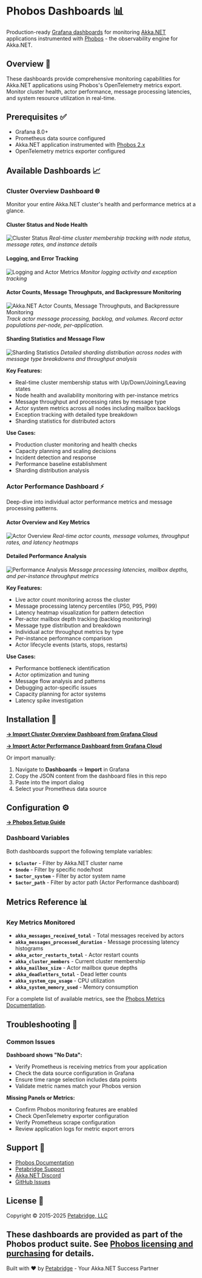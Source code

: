 # Phobos Dashboards 📊

Production-ready [Grafana dashboards](https://grafana.com/) for monitoring [Akka.NET](https://getakka.net/) applications instrumented with [Phobos](https://phobos.petabridge.com/) - the observability engine for Akka.NET.

## Overview 🎯

These dashboards provide comprehensive monitoring capabilities for Akka.NET applications using Phobos's OpenTelemetry metrics export. Monitor cluster health, actor performance, message processing latencies, and system resource utilization in real-time.

## Prerequisites ✅

- Grafana 8.0+
- Prometheus data source configured
- Akka.NET application instrumented with [Phobos 2.x](https://phobos.petabridge.com/articles/setup/index.html)
- OpenTelemetry metrics exporter configured

## Available Dashboards 📈

### Cluster Overview Dashboard 🌐

Monitor your entire Akka.NET cluster's health and performance metrics at a glance.

#### Cluster Status and Node Health
![Cluster Status](images/cluster-overview-top.png)
*Real-time cluster membership tracking with node status, message rates, and instance details*

#### Logging, and Error Tracking
![Logging and Actor Metrics](images/cluster-overview-middle.png)
*Monitor logging activity and exception tracking*

#### Actor Counts, Message Throughputs, and Backpressure Monitoring

![Akka.NET Actor Counts, Message Throughputs, and Backpressure Monitoring](images/cluster-actor-metrics.png)
*Track actor message processing, backlog, and volumes. Record actor populations per-node, per-application.*

#### Sharding Statistics and Message Flow
![Sharding Statistics](images/cluster-overview-bottom.png)
*Detailed sharding distribution across nodes with message type breakdowns and throughput analysis*

**Key Features:**
- Real-time cluster membership status with Up/Down/Joining/Leaving states
- Node health and availability monitoring with per-instance metrics
- Message throughput and processing rates by message type
- Actor system metrics across all nodes including mailbox backlogs
- Exception tracking with detailed type breakdown
- Sharding statistics for distributed actors

**Use Cases:**
- Production cluster monitoring and health checks
- Capacity planning and scaling decisions
- Incident detection and response
- Performance baseline establishment
- Sharding distribution analysis

### Actor Performance Dashboard ⚡

Deep-dive into individual actor performance metrics and message processing patterns.

#### Actor Overview and Key Metrics
![Actor Overview](images/actor-performance-top.png)
*Real-time actor counts, message volumes, throughput rates, and latency heatmaps*

#### Detailed Performance Analysis
![Performance Analysis](images/actor-performance-bottom.png)
*Message processing latencies, mailbox depths, and per-instance throughput metrics*

**Key Features:**
- Live actor count monitoring across the cluster
- Message processing latency percentiles (P50, P95, P99)
- Latency heatmap visualization for pattern detection
- Per-actor mailbox depth tracking (backlog monitoring)
- Message type distribution and breakdown
- Individual actor throughput metrics by type
- Per-instance performance comparison
- Actor lifecycle events (starts, stops, restarts)

**Use Cases:**
- Performance bottleneck identification
- Actor optimization and tuning
- Message flow analysis and patterns
- Debugging actor-specific issues
- Capacity planning for actor systems
- Latency spike investigation

## Installation 🚀

**[→ Import Cluster Overview Dashboard from Grafana Cloud](https://grafana.com/grafana/dashboards/15637-akka-net-cluster-phobos-2-5-metrics/)**

**[→ Import Actor Performance Dashboard from Grafana Cloud](https://grafana.com/grafana/dashboards/15638-akka-net-cluster-phobos-2-x-message-latency-metrics-prometheus-data-source/)**

Or import manually:

1. Navigate to **Dashboards** → **Import** in Grafana
2. Copy the JSON content from the dashboard files in this repo
3. Paste into the import dialog
4. Select your Prometheus data source

## Configuration ⚙️

**[→ Phobos Setup Guide](https://phobos.petabridge.com/articles/setup/index.html)**

### Dashboard Variables

Both dashboards support the following template variables:

- **`$cluster`** - Filter by Akka.NET cluster name
- **`$node`** - Filter by specific node/host
- **`$actor_system`** - Filter by actor system name
- **`$actor_path`** - Filter by actor path (Actor Performance dashboard)

## Metrics Reference 📊

### Key Metrics Monitored

- **`akka_messages_received_total`** - Total messages received by actors
- **`akka_messages_processed_duration`** - Message processing latency histograms
- **`akka_actor_restarts_total`** - Actor restart counts
- **`akka_cluster_members`** - Current cluster membership
- **`akka_mailbox_size`** - Actor mailbox queue depths
- **`akka_deadletters_total`** - Dead letter counts
- **`akka_system_cpu_usage`** - CPU utilization
- **`akka_system_memory_used`** - Memory consumption

For a complete list of available metrics, see the [Phobos Metrics Documentation](https://phobos.petabridge.com/articles/metrics/index.html).

## Troubleshooting 🔧

### Common Issues

**Dashboard shows "No Data":**
- Verify Prometheus is receiving metrics from your application
- Check the data source configuration in Grafana
- Ensure time range selection includes data points
- Validate metric names match your Phobos version

**Missing Panels or Metrics:**
- Confirm Phobos monitoring features are enabled
- Check OpenTelemetry exporter configuration
- Verify Prometheus scrape configuration
- Review application logs for metric export errors

## Support 💬

- [Phobos Documentation](https://phobos.petabridge.com/)
- [Petabridge Support](https://petabridge.com/support/)
- [Akka.NET Discord](https://discord.gg/GSCfPwhbWP)
- [GitHub Issues](https://github.com/petabridge/phobos-dashboards/issues)

## License 📄

Copyright © 2015-2025 [Petabridge, LLC](https://petabridge.com/)

These dashboards are provided as part of the Phobos product suite. See [Phobos licensing and purchasing](https://sdkbin.com/publisher/petabridge/product/phobos) for details.
---

Built with ❤️ by [Petabridge](https://petabridge.com/) - Your Akka.NET Success Partner
